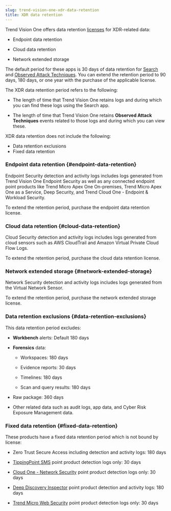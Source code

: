 ```yaml
---
slug: trend-vision-one-xdr-data-retention
title: XDR data retention
---
```


Trend Vision One offers data retention [licenses](license-information.md) for XDR-related data:

- Endpoint data retention

- Cloud data retention

- Network extended storage

The default period for these apps is 30 days of data retention for [Search](search-app.md) and [Observed Attack Techniques](observed-attack-techniques.md). You can extend the retention period to 90 days, 180 days, or one year with the purchase of the applicable license.

The XDR data retention period refers to the following:

- The length of time that Trend Vision One retains logs and during which you can find these logs using the Search app.

- The length of time that Trend Vision One retains **Observed Attack Techniques** events related to those logs and during which you can view these.

XDR data retention does not include the following:

- Data retention exclusions
- Fixed data retention

### Endpoint data retention {#endpoint-data-retention}

Endpoint Security detection and activity logs includes logs generated from Trend Vision One Endpoint Security as well as any connected endpoint point products like Trend Micro Apex One On-premises, Trend Micro Apex One as a Service, Deep Security, and Trend Cloud One - Endpoint & Workload Security.

To extend the retention period, purchase the endpoint data retention license.

### Cloud data retention {#cloud-data-retention}

Cloud Security detection and activity logs includes logs generated from cloud sensors such as AWS CloudTrail and Amazon Virtual Private Cloud Flow Logs.

To extend the retention period, purchase the cloud data retention license.

### Network extended storage {#network-extended-storage}

Network Security detection and activity logs includes logs generated from the Virtual Network Sensor.

To extend the retention period, purchase the network extended storage license.

### Data retention exclusions {#data-retention-exclusions}

This data retention period excludes:

- **Workbench** alerts: Default 180 days

- **Forensics** data:

  - Workspaces: 180 days

  - Evidence reports: 30 days

  - Timelines: 180 days

  - Scan and query results: 180 days

- Raw package: 360 days

- Other related data such as audit logs, app data, and Cyber Risk Exposure Management data.

### Fixed data retention {#fixed-data-retention}

These products have a fixed data retention period which is not bound by license:

- Zero Trust Secure Access including detection and activity logs: 180 days

- [TippingPoint SMS](https://docs.trendmicro.com/en-us/documentation/security-management-system/) point product detection logs only: 30 days

- [Cloud One - Network Security](https://cloudone.trendmicro.com/docs/network-security/Getting_started/) point product detection logs only: 30 days

- [Deep Discovery Inspector](https://docs.trendmicro.com/en-us/documentation/deep-discovery-inspector/) point product detection and activity logs: 180 days

- [Trend Micro Web Security](https://docs.trendmicro.com/en-us/documentation/web-security/) point product detection logs only: 30 days
